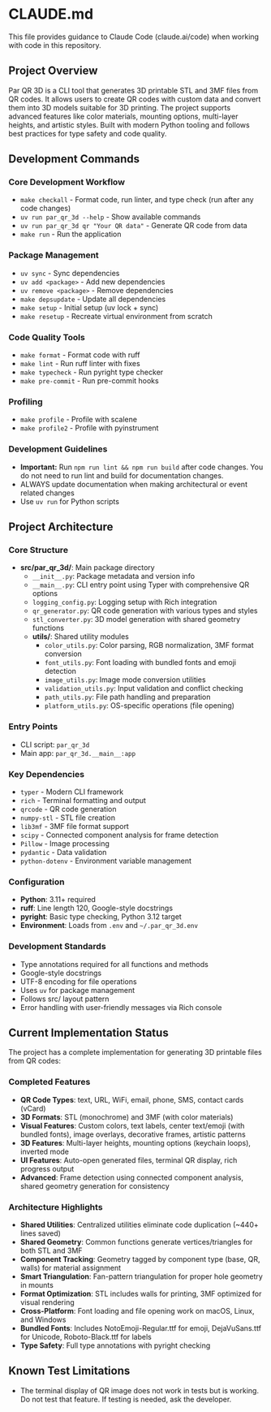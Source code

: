 # CLAUDE.md

This file provides guidance to Claude Code (claude.ai/code) when working with code in this repository.

## Project Overview

Par QR 3D is a CLI tool that generates 3D printable STL and 3MF files from QR codes. It allows users to create QR codes with custom data and convert them into 3D models suitable for 3D printing. The project supports advanced features like color materials, mounting options, multi-layer heights, and artistic styles. Built with modern Python tooling and follows best practices for type safety and code quality.

## Development Commands

### Core Development Workflow
- `make checkall` - Format code, run linter, and type check (run after any code changes)
- `uv run par_qr_3d --help` - Show available commands
- `uv run par_qr_3d qr "Your QR data"` - Generate QR code from data
- `make run` - Run the application

### Package Management
- `uv sync` - Sync dependencies
- `uv add <package>` - Add new dependencies
- `uv remove <package>` - Remove dependencies
- `make depsupdate` - Update all dependencies
- `make setup` - Initial setup (uv lock + sync)
- `make resetup` - Recreate virtual environment from scratch

### Code Quality Tools
- `make format` - Format code with ruff
- `make lint` - Run ruff linter with fixes
- `make typecheck` - Run pyright type checker
- `make pre-commit` - Run pre-commit hooks

### Profiling
- `make profile` - Profile with scalene
- `make profile2` - Profile with pyinstrument


### Development Guidelines
- **Important:** Run `npm run lint && npm run build` after code changes. You do not need to run lint and build for documentation changes.
- ALWAYS update documentation when making architectural or event related changes
- Use `uv run` for Python scripts


## Project Architecture

### Core Structure
- **src/par_qr_3d/**: Main package directory
  - `__init__.py`: Package metadata and version info
  - `__main__.py`: CLI entry point using Typer with comprehensive QR options
  - `logging_config.py`: Logging setup with Rich integration
  - `qr_generator.py`: QR code generation with various types and styles
  - `stl_converter.py`: 3D model generation with shared geometry functions
  - **utils/**: Shared utility modules
    - `color_utils.py`: Color parsing, RGB normalization, 3MF format conversion
    - `font_utils.py`: Font loading with bundled fonts and emoji detection
    - `image_utils.py`: Image mode conversion utilities
    - `validation_utils.py`: Input validation and conflict checking
    - `path_utils.py`: File path handling and preparation
    - `platform_utils.py`: OS-specific operations (file opening)

### Entry Points
- CLI script: `par_qr_3d`
- Main app: `par_qr_3d.__main__:app`

### Key Dependencies
- `typer` - Modern CLI framework
- `rich` - Terminal formatting and output
- `qrcode` - QR code generation
- `numpy-stl` - STL file creation
- `lib3mf` - 3MF file format support
- `scipy` - Connected component analysis for frame detection
- `Pillow` - Image processing
- `pydantic` - Data validation
- `python-dotenv` - Environment variable management

### Configuration
- **Python**: 3.11+ required
- **ruff**: Line length 120, Google-style docstrings
- **pyright**: Basic type checking, Python 3.12 target
- **Environment**: Loads from `.env` and `~/.par_qr_3d.env`

### Development Standards
- Type annotations required for all functions and methods
- Google-style docstrings
- UTF-8 encoding for file operations
- Uses `uv` for package management
- Follows src/ layout pattern
- Error handling with user-friendly messages via Rich console

## Current Implementation Status

The project has a complete implementation for generating 3D printable files from QR codes:

### Completed Features
- **QR Code Types**: text, URL, WiFi, email, phone, SMS, contact cards (vCard)
- **3D Formats**: STL (monochrome) and 3MF (with color materials)
- **Visual Features**: Custom colors, text labels, center text/emoji (with bundled fonts), image overlays, decorative frames, artistic patterns
- **3D Features**: Multi-layer heights, mounting options (keychain loops), inverted mode
- **UI Features**: Auto-open generated files, terminal QR display, rich progress output
- **Advanced**: Frame detection using connected component analysis, shared geometry generation for consistency

### Architecture Highlights
- **Shared Utilities**: Centralized utilities eliminate code duplication (~440+ lines saved)
- **Shared Geometry**: Common functions generate vertices/triangles for both STL and 3MF
- **Component Tracking**: Geometry tagged by component type (base, QR, walls) for material assignment
- **Smart Triangulation**: Fan-pattern triangulation for proper hole geometry in mounts
- **Format Optimization**: STL includes walls for printing, 3MF optimized for visual rendering
- **Cross-Platform**: Font loading and file opening work on macOS, Linux, and Windows
- **Bundled Fonts**: Includes NotoEmoji-Regular.ttf for emoji, DejaVuSans.ttf for Unicode, Roboto-Black.ttf for labels
- **Type Safety**: Full type annotations with pyright checking

## Known Test Limitations
- The terminal display of QR image does not work in tests but is working. Do not test that feature. If testing is needed, ask the developer.
